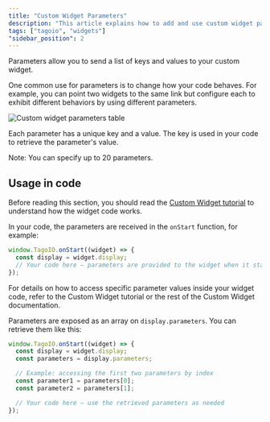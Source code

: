 ```yaml
---
title: "Custom Widget Parameters"
description: "This article explains how to add and use custom widget parameters in TagoIO, including how parameters are structured (key/value pairs), limits, and how they are received in your widget code."
tags: ["tagoio", "widgets"]
"sidebar_position": 2
---
```

Parameters allow you to send a list of keys and values to your custom widget.

One common use for parameters is to change how your code behaves. For example, you can point two widgets to the same link but configure each to exhibit different behaviors by using different parameters.

![Custom widget parameters table](/docs_imagem/tagoio/custom-widget-parameters-2.png)

Each parameter has a unique key and a value. The key is used in your code to retrieve the parameter's value.

Note: You can specify up to 20 parameters.

## Usage in code

Before reading this section, you should read the [Custom Widget tutorial](https://community.tago.io/t/custom-widget-iframe/279) to understand how the widget code works.

In your code, the parameters are received in the `onStart` function, for example:

```javascript
window.TagoIO.onStart((widget) => {
  const display = widget.display;
  // Your code here — parameters are provided to the widget when it starts
});
```

For details on how to access specific parameter values inside your widget code, refer to the Custom Widget tutorial or the rest of the Custom Widget documentation.

Parameters are exposed as an array on `display.parameters`. You can retrieve them like this:

```javascript
window.TagoIO.onStart((widget) => {
  const display = widget.display;
  const parameters = display.parameters;

  // Example: accessing the first two parameters by index
  const parameter1 = parameters[0];
  const parameter2 = parameters[1];

  // Your code here — use the retrieved parameters as needed
});
```

